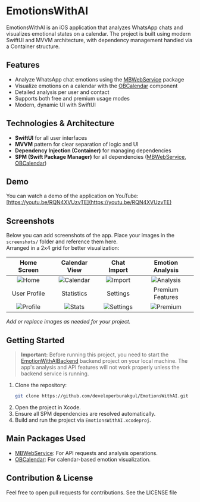 # EmotionsWithAI

EmotionsWithAI is an iOS application that analyzes WhatsApp chats and visualizes emotional states on a calendar. The project is built using modern SwiftUI and MVVM architecture, with dependency management handled via a Container structure.

## Features

- Analyze WhatsApp chat emotions using the [MBWebService](https://github.com/developerburakgul/MBWebService) package
- Visualize emotions on a calendar with the [OBCalendar](https://github.com/oBilet/OBCalendar) component
- Detailed analysis per user and contact
- Supports both free and premium usage modes
- Modern, dynamic UI with SwiftUI

## Technologies & Architecture

- **SwiftUI** for all user interfaces
- **MVVM** pattern for clear separation of logic and UI
- **Dependency Injection (Container)** for managing dependencies
- **SPM (Swift Package Manager)** for all dependencies ([MBWebService](https://github.com/developerburakgul/MBWebService), [OBCalendar](https://github.com/oBilet/OBCalendar))

## Demo

You can watch a demo of the application on YouTube:  
[https://youtu.be/RQN4XVUzvTE](https://youtu.be/RQN4XVUzvTE)

## Screenshots

Below you can add screenshots of the app. Place your images in the `screenshots/` folder and reference them here.  
Arranged in a 2x4 grid for better visualization:

|             Home Screen             |             Calendar View             |              Chat Import              |           Emotion Analysis            |
| :---------------------------------: | :-----------------------------------: | :-----------------------------------: | :-----------------------------------: |
|    ![Home](screenshots/home.png)    | ![Calendar](screenshots/calendar.png) |   ![Import](screenshots/import.png)   | ![Analysis](screenshots/analysis.png) |
|            User Profile             |              Statistics               |               Settings                |           Premium Features            |
| ![Profile](screenshots/profile.png) |    ![Stats](screenshots/stats.png)    | ![Settings](screenshots/settings.png) |  ![Premium](screenshots/premium.png)  |

_Add or replace images as needed for your project._

## Getting Started

> **Important:** Before running this project, you need to start the [EmotionWithAIBackend](https://github.com/developerburakgul/EmotionWithAIBackend) backend project on your local machine. The app's analysis and API features will not work properly unless the backend service is running.

1. Clone the repository:
   ```sh
   git clone https://github.com/developerburakgul/EmotionsWithAI.git
   ```
2. Open the project in Xcode.
3. Ensure all SPM dependencies are resolved automatically.
4. Build and run the project via `EmotionsWithAI.xcodeproj`.

## Main Packages Used

- [MBWebService](https://github.com/developerburakgul/MBWebService): For API requests and analysis operations.
- [OBCalendar](https://github.com/oBilet/OBCalendar): For calendar-based emotion visualization.

## Contribution & License

Feel free to open pull requests for contributions. See the LICENSE file
